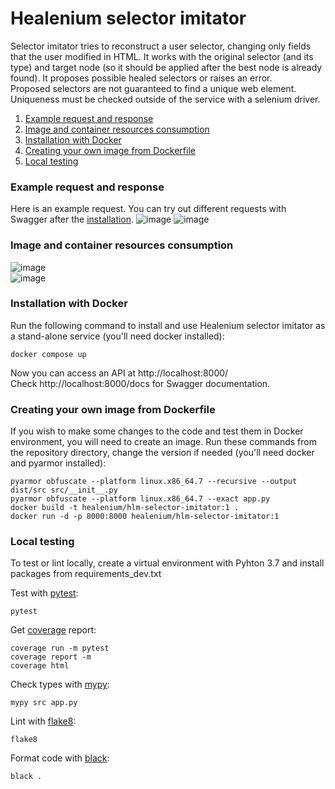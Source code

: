 # Healenium selector imitator

Selector imitator tries to reconstruct a user selector, changing only fields that the user modified in HTML. It works with the original selector (and its type) and target node (so it should be applied after the best node is already found). It proposes possible healed selectors or raises an error.  
Proposed selectors are not guaranteed to find a unique web element. Uniqueness must be checked outside of the service with a selenium driver.  

1. [Example request and response](#example)
2. [Image and container resources consumption](#resources)
3. [Installation with Docker](#installation)
4. [Creating your own image from Dockerfile](#image)
5. [Local testing](#testing)

### <a name="example">Example request and response</a>

Here is an example request. You can try out different requests with Swagger after the [installation](#installation).
![image](https://user-images.githubusercontent.com/40484210/127833016-10da747f-ae4d-480f-9624-ec1266cbbb25.png)
![image](https://user-images.githubusercontent.com/40484210/127833088-59eeced9-17c3-4b60-b1ee-f97d4421ff33.png)


### <a name="resources">Image and container resources consumption</a>
![image](https://user-images.githubusercontent.com/40484210/123598005-b7c7ff00-d7fc-11eb-9be6-fa20c181bb47.png)  
![image](https://user-images.githubusercontent.com/40484210/123598058-c3b3c100-d7fc-11eb-85d9-380bacd53d6a.png)


### <a name="installation">Installation with Docker</a>
Run the following command to install and use Healenium selector imitator as a stand-alone service (you'll need docker installed):
```
docker compose up
```
Now you can access an API at http://localhost:8000/  
Check http://localhost:8000/docs for Swagger documentation.

### <a name="image">Creating your own image from Dockerfile</a>
If you wish to make some changes to the code and test them in Docker environment, you will need to create an image.
Run these commands from the repository directory, change the version if needed (you'll need docker and pyarmor installed):
```
pyarmor obfuscate --platform linux.x86_64.7 --recursive --output dist/src src/__init__.py
pyarmor obfuscate --platform linux.x86_64.7 --exact app.py
docker build -t healenium/hlm-selector-imitator:1 .
docker run -d -p 8000:8000 healenium/hlm-selector-imitator:1
```

### <a name="testing">Local testing</a>
To test or lint locally, create a virtual environment with Pyhton 3.7 and install packages from requirements_dev.txt  

Test with [pytest](https://docs.pytest.org/en/6.2.x/):
```
pytest
```

Get [coverage](https://coverage.readthedocs.io/en/coverage-5.5/#) report:
```
coverage run -m pytest
coverage report -m
coverage html
```

Check types with [mypy](https://mypy.readthedocs.io/en/stable/):
```
mypy src app.py
```

Lint with [flake8](https://flake8.pycqa.org/en/latest/):
```
flake8
```

Format code with [black](https://github.com/psf/black):
```
black .
```
